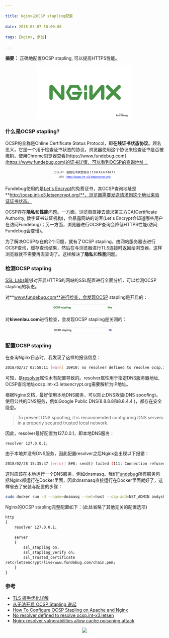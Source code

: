 ```yaml
---

title: Nginx之OCSP stapling配置

date: 2018-03-07 10:00:00

tags: [Nginx, 原创]

---
```


**摘要：** 正确地配置OCSP stapling, 可以提高HTTPS性能。

<!-- more -->


<div style="text-align: center;">
<img style="width:60%;" src="nginx_ocsp_stapling/nginx.jpg" />
</div>

### 什么是OCSP stapling?

OCSP的全称是Online Certificate Status Protocol，即**在线证书状态协议**。顾名思义，它是一个用于检查证书状态的协议，浏览器使用这个协议来检查证书是否被撤销。使用Chrome浏览器查看[https://www.fundebug.com](https://www.fundebug.com)的证书详情，可以看到OCSP的查询地址：

<div style="text-align: center;">
<img style="width:40%;" src="nginx_ocsp_stapling/03.png" />
</div>

Fundebug使用的是[Let's Encrypt](https://letsencrypt.org/)的免费证书，其OCSP查询地址是**http://ocsp.int-x3.letsencrypt.org/**，浏览器需要发送请求到这个地址来验证证书状态。

OCSP存在**隐私**和**性能**问题。一方面，浏览器直接去请求第三方CA(Certificate Authority, 数字证书认证机构)，会暴露网站的访客(Let's Encrypt会知道哪些用户在访问Fundebug)；另一方面，浏览器进行OCSP查询会降低HTTPS性能(访问Fundebug会变慢)。

为了解决OCSP存在的2个问题，就有了OCSP stapling。由网站服务器去进行OCSP查询，缓存查询结果，然后在与浏览器进行TLS连接时返回给浏览器，这样浏览器就不需要再去查询了。这样解决了**隐私**和**性能**问题。



### 检测OCSP stapling

[SSL Labs](https://www.ssllabs.com/ssltest/index.html)能够对开启HTTPS的网站的SSL配置进行全面分析，可以检测OCSP stapling的状态。

对**www.fundebug.com**进行检查，会发现OCSP stapling是开启的：

<div style="text-align: center;">
<img style="width:40%;" src="nginx_ocsp_stapling/01.png" />
</div>

对**kiwenlau.com**进行检查，会发现OCSP stapling是关闭的：

<div style="text-align: center;">
<img style="width:40%;" src="nginx_ocsp_stapling/02.png" />
</div>


### 配置OCSP stapling

在查询Nginx日志时，我发现了这样的报错信息：

```bash
2018/02/27 02:58:11 [warn] 10#10: no resolver defined to resolve ocsp.int-x3.letsencrypt.org while requesting certificate status, responder: ocsp.int-x3.letsencrypt.org, certificate: "/etc/letsencrypt/live/www.fundebug.com/fullchain.pem"
```

可知，是[resolver](http://nginx.org/en/docs/http/ngx_http_core_module.html#resolver)属性木有配置导致的。resolver属性用于指定DNS服务器地址, OCSP查询地址ocsp.int-x3.letsencrypt.org需要解析为IP地址。

根据Nginx文档，最好使用本地DNS服务，可以防止DNS欺骗(DNS spoofing)。使用公共的DNS服务，例如Google Public DNS(8.8.8.8和8.8.4.4 )，都存在安全隐患。

> To prevent DNS spoofing, it is recommended configuring DNS servers in a properly secured trusted local network.

因此，resolver最好配置为127.0.0.1，即本地DNS服务：

```nginx
resolver 127.0.0.1;
```

由于本地并没有DNS服务，因此配置resolver之后Nginx会出现以下报错：

```bash
2018/02/28 15:35:47 [error] 8#8: send() failed (111: Connection refused) while resolving, resolver: 127.0.0.1:53
```

这时应该在本地运行一个DNS服务，例如dnsmasq。我们[Fundebug](https://www.fundebug.com/)所有服务包括Nginx都运行在Docker里面，因此dnsmasq直接运行在Docker里面就好了，这样省去了安装与配置的步骤：

```bash
sudo docker run -d --name=dnsmasq --net=host --cap-add=NET_ADMIN andyshinn/dnsmasq:2.75 --log-facility=-
```

Nginx的OCSP stapling完整配置如下：(此处省略了其他无关的配置选项)

```nginx
http
{
    resolver 127.0.0.1;

    server
    {
        ssl_stapling on;
        ssl_stapling_verify on;
        ssl_trusted_certificate /etc/letsencrypt/live/www.fundebug.com/chain.pem;
    }
}
```


### 参考

- [TLS 握手优化详解](https://imququ.com/post/optimize-tls-handshake.html#toc-4)
- [从无法开启 OCSP Stapling 说起](https://imququ.com/post/why-can-not-turn-on-ocsp-stapling.html)
- [How To Configure OCSP Stapling on Apache and Nginx](https://www.digitalocean.com/community/tutorials/how-to-configure-ocsp-stapling-on-apache-and-nginx)
- [No resolver defined to resolve ocsp.int-x3.letsen](https://community.letsencrypt.org/t/no-resolver-defined-to-resolve-ocsp-int-x3-letsencrypt-org-while-requesting-certificate-status-responder-ocsp-int-x3-letsencrypt-org/21427)
- [Nginx resolver vulnerabilities allow cache poisoning attack]()


<div style="text-align: center;">
<img style="width:30%;" src="https://blog.fundebug.com/images/qq_bug.JPG" />
</div>


